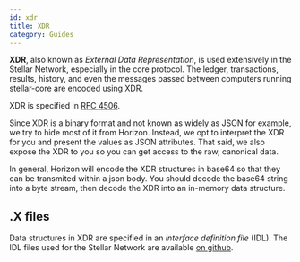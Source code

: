 ```yaml
---
id: xdr
title: XDR
category: Guides
---
```


**XDR**, also known as _External Data Representation_, is used extensively in
the Stellar Network, especially in the core protocol.  The ledger, transactions, results,
history, and even the messages passed between computers running stellar-core
are encoded using XDR.

XDR is specified in [RFC 4506](http://tools.ietf.org/html/rfc4506.html).

Since XDR is a binary format and not known as widely as JSON for example, we try
to hide most of it from Horizon.  Instead, we opt to interpret the XDR for you
and present the values as JSON attributes.  That said, we also expose the XDR
to you so you can get access to the raw, canonical data.

In general, Horizon will encode the XDR structures in base64 so that they can be 
transmited within a json body.  You should decode the base64 string
into a byte stream, then decode the XDR into an in-memory data structure.

## .X files

Data structures in XDR are specified in an _interface definition file_ (IDL).
The IDL files used for the Stellar Network are available
[on github](https://github.com/stellar/stellar-core/tree/master/src/xdr).

